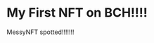 # My First NFT on BCH!!!!
MessyNFT spotted!!!!!!!
                                                                                                                  